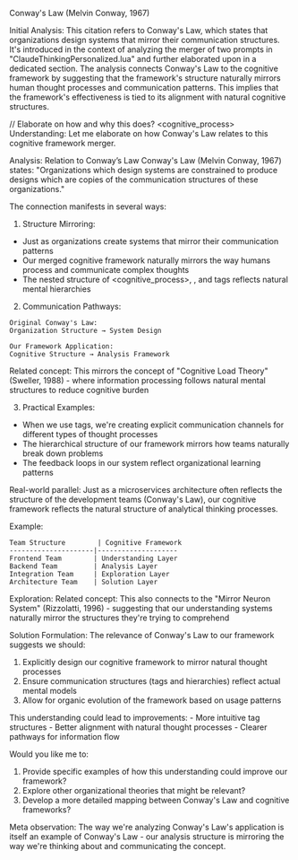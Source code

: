 Conway's Law (Melvin Conway, 1967)

Initial Analysis:
This citation refers to Conway's Law, which states that organizations design systems that mirror their communication structures. It's introduced in the context of analyzing the merger of two prompts in "ClaudeThinkingPersonalized.lua" and further elaborated upon in a dedicated section. The analysis connects Conway's Law to the cognitive framework by suggesting that the framework's structure naturally mirrors human thought processes and communication patterns. This implies that the framework's effectiveness is tied to its alignment with natural cognitive structures.

  // Elaborate on how and why this does?
<cognitive_process>
Understanding:
Let me elaborate on how Conway's Law relates to this cognitive framework merger.

Analysis: Relation to Conway’s Law
<thinking>
Conway's Law (Melvin Conway, 1967) states: "Organizations which design systems
are constrained to produce designs which are copies of the communication
structures of these organizations."

The connection manifests in several ways:

1. Structure Mirroring:
- Just as organizations create systems that mirror their communication patterns
- Our merged cognitive framework naturally mirrors the way humans process and
communicate complex thoughts
- The nested structure of <cognitive_process>, <thinking>, and <thought> tags
reflects natural mental hierarchies

2. Communication Pathways:
```
Original Conway's Law:
Organization Structure → System Design

Our Framework Application:
Cognitive Structure → Analysis Framework
```

<thought>
Related concept: This mirrors the concept of "Cognitive Load Theory" (Sweller,
1988) - where information processing follows natural mental structures to reduce
cognitive burden
</thought>

3. Practical Examples:
- When we use <thinking> tags, we're creating explicit communication channels
for different types of thought processes
- The hierarchical structure of our framework mirrors how teams naturally break
down problems
- The feedback loops in our system reflect organizational learning patterns

<thinking>
Real-world parallel:
Just as a microservices architecture often reflects the structure of the
development teams (Conway's Law), our cognitive framework reflects the natural
structure of analytical thinking processes.

Example:
```
Team Structure        | Cognitive Framework
---------------------|--------------------
Frontend Team        | Understanding Layer
Backend Team         | Analysis Layer
Integration Team     | Exploration Layer
Architecture Team    | Solution Layer
```
</thinking>

Exploration:
<thought>
Related concept: This also connects to the "Mirror Neuron System" (Rizzolatti,
1996) - suggesting that our understanding systems naturally mirror the
structures they're trying to comprehend
</thought>

Solution Formulation:
The relevance of Conway's Law to our framework suggests we should:
1. Explicitly design our cognitive framework to mirror natural thought processes
2. Ensure communication structures (tags and hierarchies) reflect actual mental
models
3. Allow for organic evolution of the framework based on usage patterns

<thinking>
This understanding could lead to improvements:
- More intuitive tag structures
- Better alignment with natural thought processes
- Clearer pathways for information flow
</thinking>
</cognitive_process>

Would you like me to:
1. Provide specific examples of how this understanding could improve our
framework?
2. Explore other organizational theories that might be relevant?
3. Develop a more detailed mapping between Conway's Law and cognitive
frameworks?

<thinking>
Meta observation: The way we're analyzing Conway's Law's application is itself
an example of Conway's Law - our analysis structure is mirroring the way we're
thinking about and communicating the concept.
</thinking>

